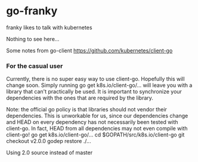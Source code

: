 # go-franky
franky likes to talk with kubernetes

Nothing to see here... 

Some notes from go-client https://github.com/kubernetes/client-go
### For the casual user

Currently, there is no super easy way to use client-go. Hopefully this will change soon. Simply running go get k8s.io/client-go/... will leave you with a library that can't practically be used. It is important to synchronize your dependencies with the ones that are required by the library.

Note: the official go policy is that libraries should not vendor their dependencies. This is unworkable for us, since our dependencies change and HEAD on every dependency has not necessarily been tested with client-go. In fact, HEAD from all dependencies may not even compile with client-go!
go get k8s.io/client-go/...
cd $GOPATH/src/k8s.io/client-go
git checkout v2.0.0
godep restore ./...

Using 2.0 source instead of master
